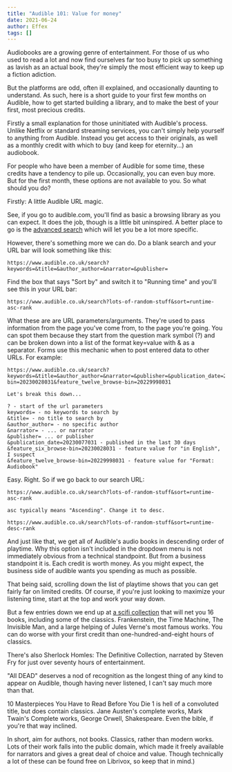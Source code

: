 ```yaml
---
title: "Audible 101: Value for money"
date: 2021-06-24
author: Effex
tags: []
---
```


Audiobooks are a growing genre of entertainment. For those of us who used to read a lot and now find ourselves far too busy to pick up something as lavish as an actual book, they're simply the most efficient way to keep up a fiction adiction.

But the platforms are odd, often ill explained, and occasionally daunting to understand. As such, here is a short guide to your first few months on Audible, how to get started building a library, and to make the best of your first, most precious credits.

Firstly a small explanation for those uninitiated with Audible's process. Unlike Netflix or standard streaming services, you can't simply help yourself to anything from Audible. Instead you get access to their originals, as well as a monthly credit with which to buy (and keep for eternity...) an audiobook.

For people who have been a member of Audible for some time, these credits have a tendency to pile up. Occasionally, you can even buy more. But for the first month, these options are not available to you. So what should you do?

Firstly: A little Audible URL magic.

See, if you go to audible.com, you'll find as basic a browsing library as you can expect. It does the job, though is a little bit uninspired. A better place to go is the [advanced search](audible.com/advsr) which will let you be a lot more specific.

However, there's something more we can do. Do a blank search and your URL bar will look something like this:

```
https://www.audible.co.uk/search?keywords=&title=&author_author=&narrator=&publisher=
```

Find the box that says "Sort by" and switch it to "Running time" and you'll see this in your URL bar:

```
https://www.audible.co.uk/search?lots-of-random-stuff&sort=runtime-asc-rank
```

What these are are URL parameters/arguments. They're used to pass information from the page you've come from, to the page you're going. You can spot them because they start from the question mark symbol (?) and can be broken down into a list of the format key=value with & as a separator. Forms use this mechanic when to post entered data to other URLs. For example:

```
https://www.audible.co.uk/search?keywords=&title=&author_author=&narrator=&publisher=&publication_date=20230077031&feature_six_browse-bin=20230028031&feature_twelve_browse-bin=20229998031

Let's break this down...

? - start of the url parameters
keywords= - no keywords to search by
&title= - no title to search by
&author_author= - no specific author
&narrator= - ... or narrator
&publisher= ... or publisher
&publication_date=20230077031 - published in the last 30 days
&feature_six_browse-bin=20230028031 - feature value for "in English", I suspect
&feature_twelve_browse-bin=20229998031 - feature value for "Format: Audiobook"
```

Easy. Right. So if we go back to our search URL:

```
https://www.audible.co.uk/search?lots-of-random-stuff&sort=runtime-asc-rank

asc typically means "Ascending". Change it to desc.

https://www.audible.co.uk/search?lots-of-random-stuff&sort=runtime-desc-rank

```

And just like that, we get all of Audible's audio books in descending order of playtime. Why this option isn't included in the dropdown menu is not immediately obvious from a technical standpoint. But from a business standpoint it is. Each credit is worth money. As you might expect, the business side of audible wants you spending as much as possible.

That being said, scrolling down the list of playtime shows that you can get fairly far on limited credits. Of course, if you're just looking to maximize your listening time, start at the top and work your way down.

But a few entries down we end up at [a scifi collection](https://www.audible.co.uk/pd/The-Ultimate-Science-Fiction-Mega-Collection-16-of-the-Best-Sci-Fi-Books-of-All-Time-Audiobook/B094X4YQK1) that will net you 16 books, including some of the classics. Frankenstein, the Time Machine, The Invisible Man, and a large helping of Jules Verne's most famous works. You can do worse with your first credit than one-hundred-and-eight hours of classics.

There's also Sherlock Homles: The Definitive Collection, narrated by Steven Fry for just over seventy hours of entertainment.

"All DEAD" deserves a nod of recognition as the longest thing of any kind to appear on Audible, though having never listened, I can't say much more than that.

10 Masterpieces You Have to Read Before You Die 1 is hell of a convoluted title, but does contain classics. Jane Austen's complete works, Mark Twain's Complete works, George Orwell,  Shakespeare. Even the bible, if you're that way inclined. 

In short, aim for authors, not books. Classics, rather than modern works. Lots of their work falls into the public domain, which made it freely available for narrators and gives a great deal of choice and value. Though technically a lot of these can be found free on Librivox, so keep that in mind.)
